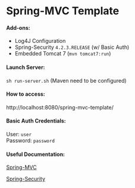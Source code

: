 # Spring-MVC Template

#### Add-ons:
- Log4J Configuration
- Spring-Security `4.2.3.RELEASE` (w/ Basic Auth)
- Embedded Tomcat 7 (`mvn tomcat7:run`)

#### Launch Server:
`sh run-server.sh` (Maven need to be configured)

#### How to access:
http://localhost:8080/spring-mvc-template/

#### Basic Auth Credentials:
User: `user` 
<br>
Password: `password`

#### Useful Documentation:
[Spring-MVC](https://medium.com/@yuntianhe/create-a-web-project-with-maven-spring-mvc-b859503f74d7)

[Spring-Security](https://howtodoinjava.com/spring-security/http-basic-authentication-example-using-spring-3/)